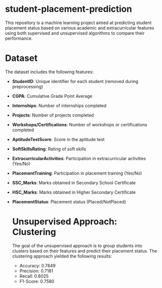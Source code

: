 # student-placement-prediction
This repository is a machine learning project aimed at predicting student placement status based on various academic and extracurricular features using both supervised and unsupervised algorithms to compare their performance.

# Dataset
The dataset includes the following features:

- **StudentID**: Unique identifier for each student (removed during preprocessing)  
- **CGPA**: Cumulative Grade Point Average  
- **Internships**: Number of internships completed  
- **Projects**: Number of projects completed  
- **Workshops/Certifications**: Number of workshops or certifications completed  
- **AptitudeTestScore**: Score in the aptitude test  
- **SoftSkillsRating**: Rating of soft skills  
- **ExtracurricularActivities**: Participation in extracurricular activities (Yes/No)  
- **PlacementTraining**: Participation in placement training (Yes/No)  
- **SSC_Marks**: Marks obtained in Secondary School Certificate  
- **HSC_Marks**: Marks obtained in Higher Secondary Certificate  
- **PlacementStatus**: Placement status (Placed/NotPlaced)

  # Unsupervised Approach: Clustering
  The goal of the unsupervised approach is to group students into clusters based on their features and predict their placement status.
  The clustering approach yielded the following results:

  - Accuracy: 0.7849
  - Precision: 0.7181
  - Recall: 0.8025
  - F1-Score: 0.7580


